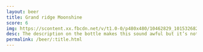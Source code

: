 ```yaml
---
layout: beer
title: Grand ridge Moonshine
score: 6
img: https://scontent.xx.fbcdn.net/v/t1.0-0/p480x480/10462829_10153268294448745_4601669711477307040_n.jpg?oh=1353fcaa1f1a510685806a2312efc4fc&oe=5915F0F2
desc: The description on the bottle makes this sound awful but it’s not too bad. Could be a little bit smoother but the overall flavour is really nice
permalink: /beer/:title.html
---
```

